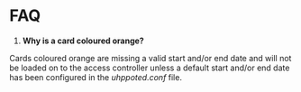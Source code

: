 # FAQ

1. **Why is a card coloured orange?**

Cards coloured orange are missing a valid start and/or end date and will not be loaded on to the access controller
unless a default start and/or end date has been configured in the _uhppoted.conf_ file.

